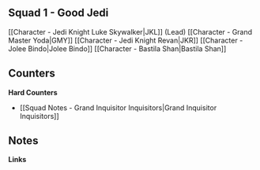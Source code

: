 ## Squad 1 - Good Jedi
[[Character - Jedi Knight Luke Skywalker|JKL]] (Lead)
[[Character - Grand Master Yoda|GMY]]
[[Character - Jedi Knight Revan|JKR]]
[[Character - Jolee Bindo|Jolee Bindo]]
[[Character - Bastila Shan|Bastila Shan]]

**Counters**
 - 

**Hard Counters**
 - [[Squad Notes - Grand Inquisitor Inquisitors|Grand Inquisitor Inquisitors]]

**Notes**
 - 

**Links**
